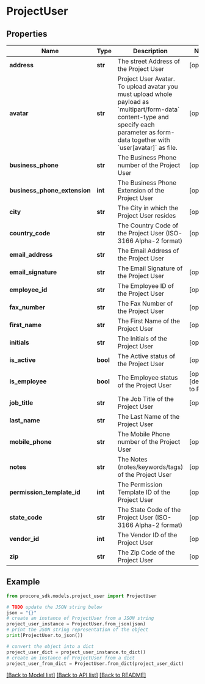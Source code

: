 # ProjectUser


## Properties

Name | Type | Description | Notes
------------ | ------------- | ------------- | -------------
**address** | **str** | The street Address of the Project User | [optional] 
**avatar** | **str** | Project User Avatar. To upload avatar you must upload whole payload as &#x60;multipart/form-data&#x60; content-type and specify each parameter as form-data together with &#x60;user[avatar]&#x60; as file. | [optional] 
**business_phone** | **str** | The Business Phone number of the Project User | [optional] 
**business_phone_extension** | **int** | The Business Phone Extension of the Project User | [optional] 
**city** | **str** | The City in which the Project User resides | [optional] 
**country_code** | **str** | The Country Code of the Project User (ISO-3166 Alpha-2 format) | [optional] 
**email_address** | **str** | The Email Address of the Project User | 
**email_signature** | **str** | The Email Signature of the Project User | [optional] 
**employee_id** | **str** | The Employee ID of the Project User | [optional] 
**fax_number** | **str** | The Fax Number of the Project User | [optional] 
**first_name** | **str** | The First Name of the Project User | [optional] 
**initials** | **str** | The Initials of the Project User | [optional] 
**is_active** | **bool** | The Active status of the Project User | [optional] 
**is_employee** | **bool** | The Employee status of the Project User | [optional] [default to False]
**job_title** | **str** | The Job Title of the Project User | [optional] 
**last_name** | **str** | The Last Name of the Project User | 
**mobile_phone** | **str** | The Mobile Phone number of the Project User | [optional] 
**notes** | **str** | The Notes (notes/keywords/tags) of the Project User | [optional] 
**permission_template_id** | **int** | The Permission Template ID of the Project User | [optional] 
**state_code** | **str** | The State Code of the Project User (ISO-3166 Alpha-2 format) | [optional] 
**vendor_id** | **int** | The Vendor ID of the Project User | [optional] 
**zip** | **str** | The Zip Code of the Project User | [optional] 

## Example

```python
from procore_sdk.models.project_user import ProjectUser

# TODO update the JSON string below
json = "{}"
# create an instance of ProjectUser from a JSON string
project_user_instance = ProjectUser.from_json(json)
# print the JSON string representation of the object
print(ProjectUser.to_json())

# convert the object into a dict
project_user_dict = project_user_instance.to_dict()
# create an instance of ProjectUser from a dict
project_user_from_dict = ProjectUser.from_dict(project_user_dict)
```
[[Back to Model list]](../README.md#documentation-for-models) [[Back to API list]](../README.md#documentation-for-api-endpoints) [[Back to README]](../README.md)


